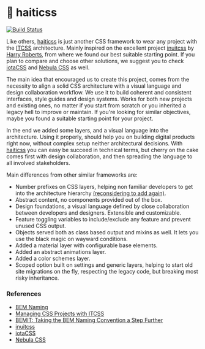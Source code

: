 # :pineapple: haiticss

[![Build Status](https://travis-ci.org/haiticss/haiticss.svg?branch=master)](https://travis-ci.org/haiticss/haiticss)

Like others, [haiticss](https://haiticss.io/) is just another CSS framework to wear any project with the [ITCSS](http://itcss.io/) architecture. Mainly inspired on the excellent project [inuitcss](https://github.com/inuitcss/inuitcss) by [Harry Roberts](https://csswizardry.com/), from where we found our best suitable starting point. If you plan to compare and choose other solutions, we suggest you to check [iotaCSS](https://www.iotacss.com/) and [Nebula CSS](http://rbrtsmith.com/nebula-css/) as well.

The main idea that encouraged us to create this project, comes from the necessity to align a solid CSS architecture with a visual language and design collaboration workflow. We use it to build coherent and consistent interfaces, style guides and design systems. Works for both new projects and existing ones, no matter if you start from scratch or you inherited a legacy hell to improve or maintain. If you're looking for similar objectives, maybe you found a suitable starting point for your project.

In the end we added some layers, and a visual language into the architecture. Using it properly, should help you on building digital products right now, without complex setup neither architectural decisions. With [haiticss](https://haiticss.io/) you can easy be succeed in technical terms, but cherry on the cake comes first with design collaboration, and then spreading the language to all involved stakeholders.

Main differences from other similar frameworks are:

* Number prefixes on CSS layers, helping non familiar developers to get into the architecture hierarchy [(reconsidering to add again)](https://github.com/haiticss/haiticss/issues/54).
* Abstract content, no components provided out of the box.
* Design foundations, a visual language defined by close collaboration between developers and designers. Extensible and customizable.
* Feature toggling variables to include/exclude any feature and prevent unused CSS output.
* Objects served both as class based output and mixins as well. It lets you use the black magic on wayward conditions.
* Added a material layer with configurable base elements.
* Added an abstract animations layer.
* Added a color schemes layer.
* Scoped option built on settings and generic layers, helping to start old site migrations on the fly, respecting the legacy code, but breaking most risky inheritance.


### References

* [BEM Naming](http://getbem.com/naming/)
* [Managing CSS Projects with ITCSS](https://www.youtube.com/watch?v=1OKZOV-iLj4&feature=youtu.be)
* [BEMIT: Taking the BEM Naming Convention a Step Further](https://csswizardry.com/2015/08/bemit-taking-the-bem-naming-convention-a-step-further/)
* [inuitcss](https://github.com/inuitcss/inuitcss)
* [iotaCSS](https://www.iotacss.com/)
* [Nebula CSS](http://rbrtsmith.com/nebula-css/)
